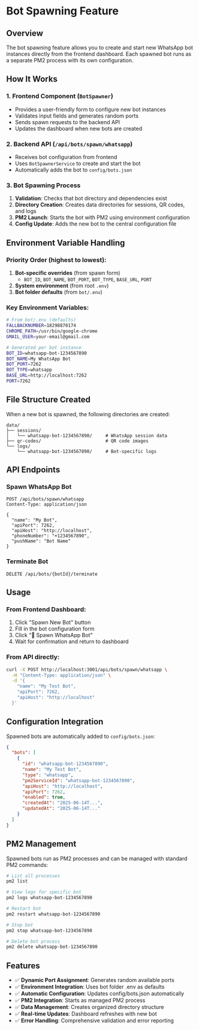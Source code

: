 # Bot Spawning Feature

## Overview

The bot spawning feature allows you to create and start new WhatsApp bot instances directly from the frontend dashboard. Each spawned bot runs as a separate PM2 process with its own configuration.

## How It Works

### 1. Frontend Component (`BotSpawner`)

- Provides a user-friendly form to configure new bot instances
- Validates input fields and generates random ports
- Sends spawn requests to the backend API
- Updates the dashboard when new bots are created

### 2. Backend API (`/api/bots/spawn/whatsapp`)

- Receives bot configuration from frontend
- Uses `BotSpawnerService` to create and start the bot
- Automatically adds the bot to `config/bots.json`

### 3. Bot Spawning Process

1. **Validation**: Checks that bot directory and dependencies exist
2. **Directory Creation**: Creates data directories for sessions, QR codes, and logs
3. **PM2 Launch**: Starts the bot with PM2 using environment configuration
4. **Config Update**: Adds the new bot to the central configuration file

## Environment Variable Handling

### Priority Order (highest to lowest):

1. **Bot-specific overrides** (from spawn form)
   - `BOT_ID`, `BOT_NAME`, `BOT_PORT`, `BOT_TYPE`, `BASE_URL`, `PORT`
2. **System environment** (from root `.env`)
3. **Bot folder defaults** (from `bot/.env`)

### Key Environment Variables:

```bash
# From bot/.env (defaults)
FALLBACKNUMBER=18298870174
CHROME_PATH=/usr/bin/google-chrome
GMAIL_USER=your-email@gmail.com

# Generated per bot instance
BOT_ID=whatsapp-bot-1234567890
BOT_NAME=My WhatsApp Bot
BOT_PORT=7262
BOT_TYPE=whatsapp
BASE_URL=http://localhost:7262
PORT=7262
```

## File Structure Created

When a new bot is spawned, the following directories are created:

```
data/
├── sessions/
│   └── whatsapp-bot-1234567890/     # WhatsApp session data
├── qr-codes/                        # QR code images
└── logs/
    └── whatsapp-bot-1234567890/     # Bot-specific logs
```

## API Endpoints

### Spawn WhatsApp Bot

```http
POST /api/bots/spawn/whatsapp
Content-Type: application/json

{
  "name": "My Bot",
  "apiPort": 7262,
  "apiHost": "http://localhost",
  "phoneNumber": "+1234567890",
  "pushName": "Bot Name"
}
```

### Terminate Bot

```http
DELETE /api/bots/{botId}/terminate
```

## Usage

### From Frontend Dashboard:

1. Click "Spawn New Bot" button
2. Fill in the bot configuration form
3. Click "🚀 Spawn WhatsApp Bot"
4. Wait for confirmation and return to dashboard

### From API directly:

```bash
curl -X POST http://localhost:3001/api/bots/spawn/whatsapp \
  -H "Content-Type: application/json" \
  -d '{
    "name": "My Test Bot",
    "apiPort": 7262,
    "apiHost": "http://localhost"
  }'
```

## Configuration Integration

Spawned bots are automatically added to `config/bots.json`:

```json
{
  "bots": [
    {
      "id": "whatsapp-bot-1234567890",
      "name": "My Test Bot",
      "type": "whatsapp",
      "pm2ServiceId": "whatsapp-bot-1234567890",
      "apiHost": "http://localhost",
      "apiPort": 7262,
      "enabled": true,
      "createdAt": "2025-06-14T...",
      "updatedAt": "2025-06-14T..."
    }
  ]
}
```

## PM2 Management

Spawned bots run as PM2 processes and can be managed with standard PM2 commands:

```bash
# List all processes
pm2 list

# View logs for specific bot
pm2 logs whatsapp-bot-1234567890

# Restart bot
pm2 restart whatsapp-bot-1234567890

# Stop bot
pm2 stop whatsapp-bot-1234567890

# Delete bot process
pm2 delete whatsapp-bot-1234567890
```

## Features

- ✅ **Dynamic Port Assignment**: Generates random available ports
- ✅ **Environment Integration**: Uses bot folder .env as defaults
- ✅ **Automatic Configuration**: Updates config/bots.json automatically
- ✅ **PM2 Integration**: Starts as managed PM2 process
- ✅ **Data Management**: Creates organized directory structure
- ✅ **Real-time Updates**: Dashboard refreshes with new bot
- ✅ **Error Handling**: Comprehensive validation and error reporting
